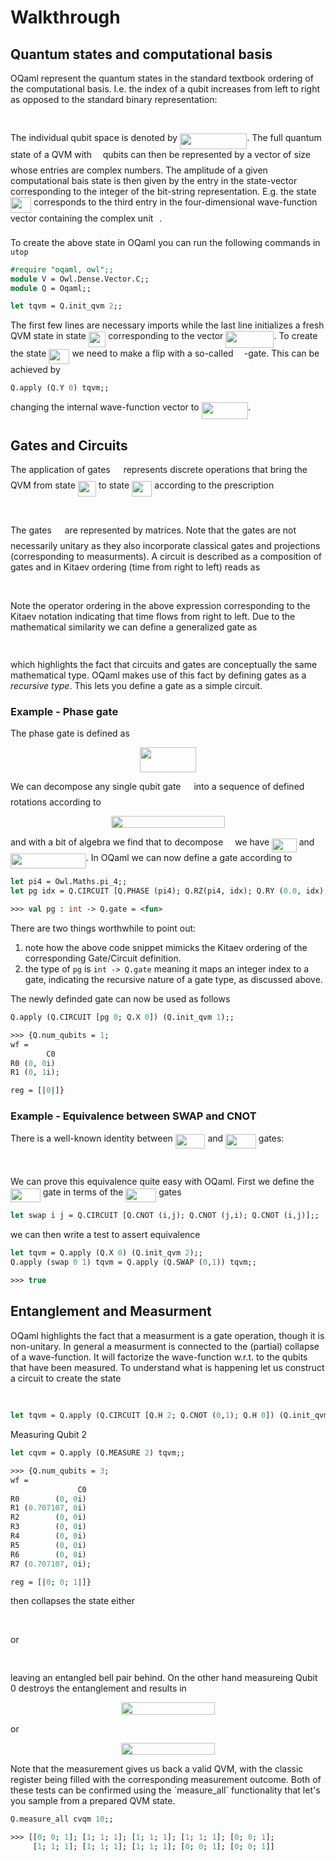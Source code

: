 # Walkthrough

## Quantum states and computational basis

OQaml represent the quantum states in the standard textbook ordering of the computational basis. I.e. the index of a qubit increases from left to right as opposed to the standard binary representation:

<p align="center"><img src="svgs/eae4a169bf644f525c0dcca105efe860.svg?invert_in_darkmode" align=middle width=322.46115pt height=16.438356pt/></p>

The individual qubit space is denoted by <img src="svgs/f2662eb06c89703c22cbe91038838e1c.svg?invert_in_darkmode" align=middle width=107.132025pt height=24.6576pt/>. The full quantum state of a QVM with <img src="svgs/55a049b8f161ae7cfeb0197d75aff967.svg?invert_in_darkmode" align=middle width=9.867pt height=14.15535pt/> qubits can then be represented by a vector of size <img src="svgs/f8f25e4580c418a51dc556db0d8d2b93.svg?invert_in_darkmode" align=middle width=16.34523pt height=21.8394pt/> whose entries are complex numbers. The amplitude of a given computational bais state is then given by the entry in the state-vector corresponding to the integer of the bit-string representation. E.g. the state <img src="svgs/e066fcf03f881090e3a1335e26353c45.svg?invert_in_darkmode" align=middle width=33.06072pt height=24.6576pt/> corresponds to the third entry in the four-dimensional wave-function vector containing the complex unit <img src="svgs/77a3b857d53fb44e33b53e4c8b68351a.svg?invert_in_darkmode" align=middle width=5.663295pt height=21.68331pt/>.

To create the above state in OQaml you can run the following commands in `utop`

```ocaml
#require "oqaml, owl";;
module V = Owl.Dense.Vector.C;;
module Q = Oqaml;;

let tqvm = Q.init_qvm 2;;
```
The first few lines are necessary imports while the last line initializes a fresh QVM state in state <img src="svgs/7ede3903c304a52a12ae71a1a74a30f6.svg?invert_in_darkmode" align=middle width=27.397425pt height=24.6576pt/> corresponding to the vector <img src="svgs/8cdbe372b80a2ea9f2296c5475324a01.svg?invert_in_darkmode" align=middle width=77.11374pt height=27.65697pt/>. To create the state <img src="svgs/e066fcf03f881090e3a1335e26353c45.svg?invert_in_darkmode" align=middle width=33.06072pt height=24.6576pt/> we need to make a flip with a so-called <img src="svgs/91aac9730317276af725abd8cef04ca9.svg?invert_in_darkmode" align=middle width=13.19637pt height=22.46574pt/>-gate. This can be achieved by

```ocaml
Q.apply (Q.Y 0) tqvm;;
```

changing the internal wave-function vector to <img src="svgs/fc5d6ad79c18da32b2b1c072f678840b.svg?invert_in_darkmode" align=middle width=74.557725pt height=27.65697pt/>.


## Gates and Circuits

The application of gates <img src="svgs/6bac6ec50c01592407695ef84f457232.svg?invert_in_darkmode" align=middle width=13.016025pt height=22.46574pt/> represents discrete operations that bring the QVM from state <img src="svgs/3496a2ba12495d21458eae9270e3b8de.svg?invert_in_darkmode" align=middle width=29.21721pt height=24.6576pt/> to state <img src="svgs/268bfaf5ccaeb209b8098f68e0f6a1bd.svg?invert_in_darkmode" align=middle width=32.266245pt height=24.6576pt/> according to the prescription

<p align="center"><img src="svgs/66d271e8d7ba31fb430a85027ecf2fbf.svg?invert_in_darkmode" align=middle width=96.416925pt height=17.03196pt/></p>

The gates <img src="svgs/6bac6ec50c01592407695ef84f457232.svg?invert_in_darkmode" align=middle width=13.016025pt height=22.46574pt/> are represented by matrices. Note that the gates are not necessarily unitary as they also incorporate classical gates and projections (corresponding to measurments). A circuit is described as a composition of gates and in Kitaev ordering (time from right to left) reads as

<p align="center"><img src="svgs/ee24cfd2696b482b73aa1a593306dcfc.svg?invert_in_darkmode" align=middle width=183.8265pt height=17.03196pt/></p>

Note the operator ordering in the above expression corresponding to the Kitaev notation indicating that time flows from right to left. Due to the mathematical similarity we can define a generalized gate as

<p align="center"><img src="svgs/b4585711718e126580216be235f852cc.svg?invert_in_darkmode" align=middle width=134.445795pt height=15.0684765pt/></p>

which highlights the fact that circuits and gates are conceptually the same mathematical type. OQaml makes use of this fact by defining gates as a *recursive type*. This lets you define a gate as a simple circuit.

### Example - Phase gate

The phase gate is defined as

<p align="center"><img src="svgs/383cfb997cd358ec5e782fba1df8f24e.svg?invert_in_darkmode" align=middle width=90.022845pt height=39.45249pt/></p>

We can decompose any single qubit gate <img src="svgs/6bac6ec50c01592407695ef84f457232.svg?invert_in_darkmode" align=middle width=13.016025pt height=22.46574pt/> into a sequence of defined rotations according to

<p align="center"><img src="svgs/d9f46c357b11466d8c281a1edabb8756.svg?invert_in_darkmode" align=middle width=182.62695pt height=19.104525pt/></p>

and with a bit of algebra we find that to decompose <img src="svgs/e257acd1ccbe7fcb654708f1a866bfe9.svg?invert_in_darkmode" align=middle width=11.027445pt height=22.46574pt/> we have <img src="svgs/edad3500d9f7368f82c110d98051b30b.svg?invert_in_darkmode" align=middle width=39.56073pt height=21.18732pt/> and <img src="svgs/cff54eb79a3dbe3fa7e283c25b807932.svg?invert_in_darkmode" align=middle width=120.82158pt height=24.6576pt/>. In OQaml we can now define a gate according to

```ocaml
let pi4 = Owl.Maths.pi_4;;
let pg idx = Q.CIRCUIT [Q.PHASE (pi4); Q.RZ(pi4, idx); Q.RY (0.0, idx); Q.RZ (pi4, idx)];;

>>> val pg : int -> Q.gate = <fun>
```
There are two things worthwhile to point out:
 1. note how the above code snippet mimicks the Kitaev ordering of the corresponding Gate/Circuit definition.
 2. the type of `pg` is `int -> Q.gate` meaning it maps an integer index to a gate, indicating the recursive nature of a gate type, as discussed above.

The newly definded gate can now be used as follows

```ocaml
Q.apply (Q.CIRCUIT [pg 0; Q.X 0]) (Q.init_qvm 1);;

>>> {Q.num_qubits = 1;
wf =
        C0
R0 (0, 0i)
R1 (0, 1i);

reg = [|0|]}
```

### Example - Equivalence between SWAP and CNOT

There is a well-known identity between <img src="svgs/7de2e863a1bdea96569f901e67683ba1.svg?invert_in_darkmode" align=middle width=47.71701pt height=22.46574pt/> and <img src="svgs/443f9e1eba72ecafb96c1180a2d3ade0.svg?invert_in_darkmode" align=middle width=48.858645pt height=22.46574pt/> gates:

<p align="center"><img src="svgs/1067678fc5d072c57cc5015fd43861bc.svg?invert_in_darkmode" align=middle width=374.72655pt height=16.438356pt/></p>

 We can prove this equivalence quite easy with OQaml. First we define the <img src="svgs/7de2e863a1bdea96569f901e67683ba1.svg?invert_in_darkmode" align=middle width=47.71701pt height=22.46574pt/> gate in terms of the <img src="svgs/443f9e1eba72ecafb96c1180a2d3ade0.svg?invert_in_darkmode" align=middle width=48.858645pt height=22.46574pt/> gates

```ocaml
let swap i j = Q.CIRCUIT [Q.CNOT (i,j); Q.CNOT (j,i); Q.CNOT (i,j)];;
```
we can then write a test to assert equivalence

```ocaml
let tqvm = Q.apply (Q.X 0) (Q.init_qvm 2);;
Q.apply (swap 0 1) tqvm = Q.apply (Q.SWAP (0,1)) tqvm;;

>>> true
```


## Entanglement and Measurment

OQaml highlights the fact that a measurment is a gate operation, though it is non-unitary. In general a measurment is connected to the (partial) collapse of a wave-function. It will factorize the wave-function w.r.t. to the qubits that have been measured. To understand what is happening let us construct a circuit to create the state

<p align="center"><img src="svgs/5efd49e23c03e3611f5c570d73206c99.svg?invert_in_darkmode" align=middle width=204.567pt height=16.438356pt/></p>

```ocaml
let tqvm = Q.apply (Q.CIRCUIT [Q.H 2; Q.CNOT (0,1); Q.H 0]) (Q.init_qvm 3);;
```

Measuring Qubit 2
```ocaml
let cqvm = Q.apply (Q.MEASURE 2) tqvm;;

>>> {Q.num_qubits = 3;
wf =
               C0
R0        (0, 0i)
R1 (0.707107, 0i)
R2        (0, 0i)
R3        (0, 0i)
R4        (0, 0i)
R5        (0, 0i)
R6        (0, 0i)
R7 (0.707107, 0i);

reg = [|0; 0; 1|]}
```
then collapses the state either
<p align="center"><img src="svgs/3d5a1e6c7d2ebefc7bbf8c9210b22233.svg?invert_in_darkmode" align=middle width=158.972715pt height=16.438356pt/></p>
or
<p align="center"><img src="svgs/68c164a747b4d059a9b9a5d0cc78e912.svg?invert_in_darkmode" align=middle width=158.972715pt height=16.438356pt/></p>
leaving an entangled bell pair behind. On the other hand measureing Qubit 0 destroys the entanglement and results in
<p align="center"><img src="svgs/b2d182b77b130a9c3e32f91f35f837d9.svg?invert_in_darkmode" align=middle width=150.753405pt height=19.24329pt/></p>
or
<p align="center"><img src="svgs/33a3b073ff70009a0611eabd0915eac2.svg?invert_in_darkmode" align=middle width=150.753405pt height=19.24329pt/></p>
Note that the measurement gives us back a valid QVM, with the classic register being filled with the corresponding measurement outcome. Both of these tests can be confirmed using the `measure_all` functionality that let's you sample from a prepared QVM state.

```ocaml
Q.measure_all cvqm 10;;

>>> [[0; 0; 1]; [1; 1; 1]; [1; 1; 1]; [1; 1; 1]; [0; 0; 1];
     [1; 1; 1]; [1; 1; 1]; [1; 1; 1]; [0; 0; 1]; [0; 0; 1]]
```